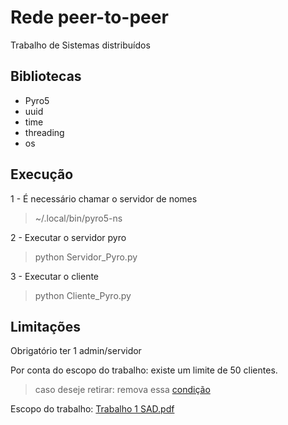 # Rede peer-to-peer
Trabalho de Sistemas distribuídos



## Bibliotecas

 - Pyro5
 - uuid
 - time
 - threading
 - os
 
 ## Execução
 
 1 - É necessário chamar o servidor de nomes
 
 >~/.local/bin/pyro5-ns
 
 2 - Executar o servidor pyro
 > python Servidor_Pyro.py

 3 - Executar o cliente
 > python Cliente_Pyro.py


## Limitações

Obrigatório ter 1 admin/servidor

Por conta do escopo do trabalho: existe um limite de 50 clientes.
> caso deseje retirar: remova essa [condição](https://github.com/xmatheus/Rede-P2P/blob/142e97be18a22449352f865b58e506f73b772690/Servidor_Pyro.py#L40)



Escopo do trabalho: [Trabalho 1 SAD.pdf](https://github.com/xmatheus/Rede-P2P/files/6282247/Trabalho.1.SAD.pdf)
